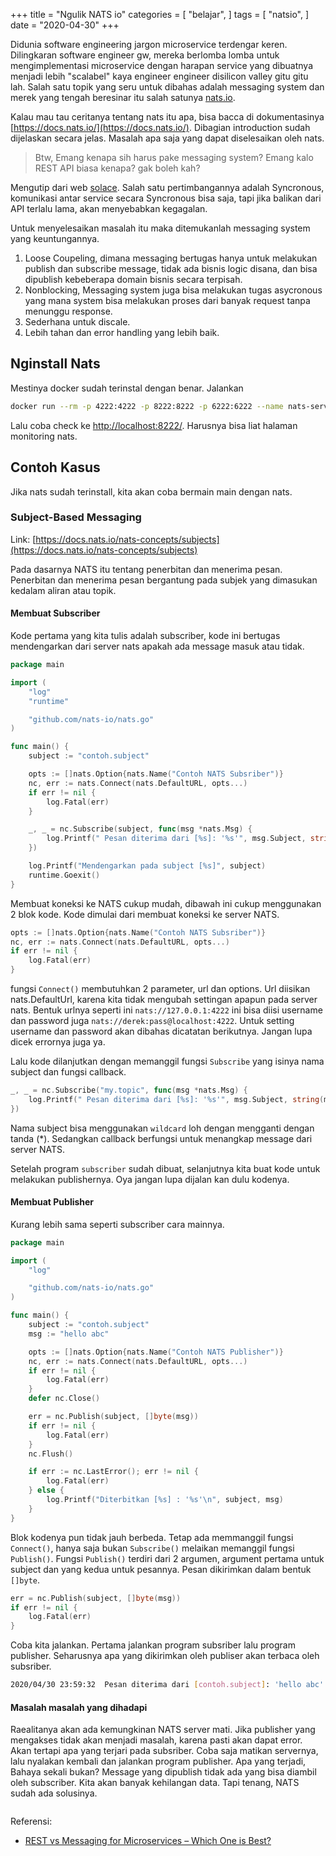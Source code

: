 +++
title = "Ngulik NATS io"
categories = [
    "belajar",
]
tags = [
    "natsio",
]
date = "2020-04-30"
+++

Didunia software engineering jargon microservice terdengar keren. Dilingkaran software engineer gw, mereka berlomba lomba untuk mengimplementasi microservice dengan harapan service yang dibuatnya menjadi lebih "scalabel" kaya engineer engineer disilicon valley gitu gitu lah.
Salah satu topik yang seru untuk dibahas adalah messaging system dan merek yang tengah beresinar itu salah satunya [nats.io](https://nats.io/).

Kalau mau tau ceritanya tentang nats itu apa, bisa bacca di dokumentasinya [https://docs.nats.io/](https://docs.nats.io/). Dibagian introduction sudah dijelaskan secara jelas. Masalah apa saja yang dapat diselesaikan oleh nats.

> Btw, Emang kenapa sih harus pake messaging system? Emang kalo REST API biasa kenapa? gak boleh kah?

Mengutip dari web [solace](https://solace.com/blog/experience-awesomeness-event-driven-microservices/). Salah satu pertimbangannya adalah Syncronous, komunikasi antar service secara Syncronous bisa saja, tapi jika balikan dari API terlalu lama, akan menyebabkan kegagalan.

Untuk menyelesaikan masalah itu maka ditemukanlah messaging system yang keuntungannya.

1. Loose Coupeling, dimana messaging bertugas hanya untuk melakukan publish dan subscribe message, tidak ada bisnis logic disana, dan bisa dipublish kebeberapa domain bisnis secara terpisah.
2. Nonblocking, Messaging system juga bisa melakukan tugas asycronous yang mana system bisa melakukan proses dari banyak request tanpa menunggu response.
3. Sederhana untuk discale. 
4. Lebih tahan dan error handling yang lebih baik.


## Nginstall Nats

Mestinya docker sudah terinstal dengan benar. Jalankan

```bash
docker run --rm -p 4222:4222 -p 8222:8222 -p 6222:6222 --name nats-server -ti nats:latest
```

Lalu coba check ke  [http://localhost:8222/](http://localhost:8222/). Harusnya bisa liat halaman monitoring nats.

## Contoh Kasus

Jika nats sudah terinstall, kita akan coba bermain main dengan nats.

### Subject-Based Messaging

Link: [https://docs.nats.io/nats-concepts/subjects](https://docs.nats.io/nats-concepts/subjects)

Pada dasarnya NATS itu tentang penerbitan dan menerima pesan. Penerbitan dan menerima pesan bergantung pada subjek yang dimasukan kedalam aliran atau topik.

#### Membuat Subscriber

Kode pertama yang kita tulis adalah subscriber, kode ini bertugas mendengarkan dari server nats apakah ada message masuk atau tidak.

```go
package main

import (
	"log"
	"runtime"

	"github.com/nats-io/nats.go"
)

func main() {
    subject := "contoh.subject"

	opts := []nats.Option{nats.Name("Contoh NATS Subsriber")}
	nc, err := nats.Connect(nats.DefaultURL, opts...)
	if err != nil {
		log.Fatal(err)
	}

	_, _ = nc.Subscribe(subject, func(msg *nats.Msg) {
		log.Printf(" Pesan diterima dari [%s]: '%s'", msg.Subject, string(msg.Data))
	})

	log.Printf("Mendengarkan pada subject [%s]", subject)
	runtime.Goexit()
}

```

Membuat koneksi ke NATS cukup mudah, dibawah ini cukup menggunakan 2 blok kode.
Kode dimulai dari membuat koneksi ke server NATS.

```go
opts := []nats.Option{nats.Name("Contoh NATS Subsriber")}
nc, err := nats.Connect(nats.DefaultURL, opts...)
if err != nil {
    log.Fatal(err)
}
```

fungsi `Connect()` membutuhkan 2 parameter, url dan options. Url diisikan nats.DefaultUrl, karena kita tidak mengubah settingan apapun pada server nats. Bentuk urlnya seperti ini `nats://127.0.0.1:4222` ini bisa diisi username dan password juga `nats://derek:pass@localhost:4222`. Untuk setting username dan password akan dibahas dicatatan berikutnya. Jangan lupa dicek errornya juga ya.

Lalu kode dilanjutkan dengan memanggil fungsi `Subscribe` yang isinya nama subject dan fungsi callback.

```go
_, _ = nc.Subscribe("my.topic", func(msg *nats.Msg) {
	log.Printf(" Pesan diterima dari [%s]: '%s'", msg.Subject, string(msg.Data))
})
```

Nama subject bisa menggunakan `wildcard` loh dengan mengganti dengan tanda (*). Sedangkan callback berfungsi untuk menangkap message dari server NATS.

Setelah program `subscriber` sudah dibuat, selanjutnya kita buat kode untuk melakukan publishernya. Oya jangan lupa dijalan kan dulu kodenya.

#### Membuat Publisher

Kurang lebih sama seperti subscriber cara mainnya.

```go
package main

import (
	"log"

	"github.com/nats-io/nats.go"
)

func main() {
	subject := "contoh.subject"
	msg := "hello abc"

	opts := []nats.Option{nats.Name("Contoh NATS Publisher")}
	nc, err := nats.Connect(nats.DefaultURL, opts...)
	if err != nil {
		log.Fatal(err)
	}
	defer nc.Close()

	err = nc.Publish(subject, []byte(msg))
	if err != nil {
		log.Fatal(err)
	}
	nc.Flush()

	if err := nc.LastError(); err != nil {
		log.Fatal(err)
	} else {
		log.Printf("Diterbitkan [%s] : '%s'\n", subject, msg)
	}
}

```

Blok kodenya pun tidak jauh berbeda. Tetap ada memmanggil fungsi `Connect()`, hanya saja bukan `Subscribe()` melaikan memanggil fungsi `Publish()`.
Fungsi `Publish()` terdiri dari 2 argumen, argument pertama untuk subject dan yang kedua untuk pesannya. Pesan dikirimkan dalam bentuk `[]byte`.

```go
err = nc.Publish(subject, []byte(msg))
if err != nil {
    log.Fatal(err)
}
```

Coba kita jalankan. Pertama jalankan program subsriber lalu program publisher. Seharusnya apa yang dikirimkan oleh publiser akan terbaca oleh subsriber.

```bash
2020/04/30 23:59:32  Pesan diterima dari [contoh.subject]: 'hello abc'
```

#### Masalah masalah yang dihadapi

Raealitanya akan ada kemungkinan NATS server mati. Jika publisher yang mengakses tidak akan menjadi masalah, karena pasti akan dapat error. Akan tertapi apa yang terjari pada subsriber. Coba saja matikan servernya, lalu nyalakan kembali dan jalankan program publisher. Apa yang terjadi, Bahaya sekali bukan? Message yang dipublish tidak ada yang bisa diambil oleh subscriber. Kita akan banyak kehilangan data. Tapi tenang, NATS sudah ada solusinya.

```go

```

Referensi:

- [REST vs Messaging for Microservices – Which One is Best?](https://solace.com/blog/experience-awesomeness-event-driven-microservices/)